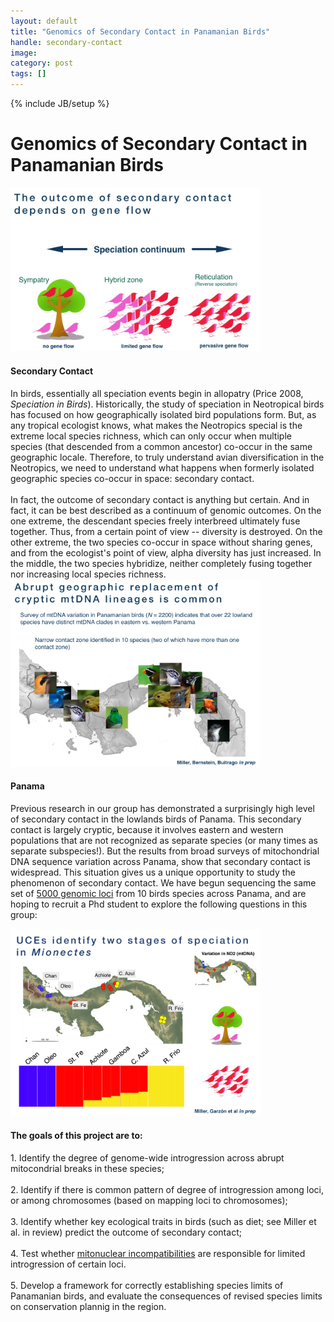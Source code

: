 ```yaml
---
layout: default
title: "Genomics of Secondary Contact in Panamanian Birds"
handle: secondary-contact
image:
category: post
tags: []
---
```

{% include JB/setup %}

<div class="bigspacer"></div>

# Genomics of Secondary Contact in Panamanian Birds
<div class="bigspacer"></div>
<div class="media">
	<div class="media-left media-middle">
		<a href="#">
			<img src="/assets/images/projects/sec_cont001.jpg" width="400" class="media-object pull-left">
		</a>
</div>
<div class="media-body">
<h4 class="media-heading">Secondary Contact</h4>
In birds, essentially all speciation events begin in allopatry (Price 2008, <i>Speciation in Birds</i>). Historically, the study of speciation in Neotropical birds has focused on how geographically isolated bird populations form. But, as any tropical ecologist knows, what makes the Neotropics special is the extreme local species richness, which can only occur when multiple species (that descended from a common ancestor) co-occur in the same geographic locale. Therefore, to truly understand avian diversification in the Neotropics, we need to understand what happens when formerly isolated geographic species co-occur in space: secondary contact. 
<br/>
<br/>
In fact, the outcome of secondary contact is anything but certain. And in fact, it can be best described as a continuum of genomic outcomes. On the one extreme, the descendant species freely interbreed ultimately fuse together. Thus, from a certain point of view -- diversity is destroyed. On the other extreme, the two species co-occur in space without sharing genes, and from the ecologist's point of view, alpha diversity has just increased. In the middle, the two species hybridize, neither completely fusing together nor increasing local species richness.
</div>
</div>

<div class="bigspacer"></div>

<div class="media">
	<div class="media-left media-middle">
		<a href="#">
			<img src="/assets/images/projects/sec_cont002.jpg" width="400" class="media-object pull-left">
		</a>
</div>
<div class="media-body">
<h4 class="media-heading">Panama</h4>

Previous research in our group has demonstrated a surprisingly high level of secondary contact in the lowlands birds of Panama. This secondary contact is largely cryptic, because it involves eastern and western populations that are not recognized as separate species (or many times as separate subspecies!). But the results from broad surveys of mitochondrial DNA sequence variation across Panama, show that secondary contact is  widespread.
This situation gives us a unique opportunity to study the phenomenon of secondary contact. We have begun sequencing the same set of <a href="http://ultraconserved.org/">5000 genomic loci</a> from 10 birds species across Panama, and are hoping to recruit a Phd student to explore the following questions in this group: 
</div>
</div>

<div class="bigspacer"></div>

<div class="media">
	<div class="media-left media-middle">
		<a href="#">
			<img src="/assets/images/projects/sec_cont003.jpg" width="400" class="media-object pull-left">
		</a>
</div>
<div class="media-body">
<h4 class="media-heading">The goals of this project are to:</h4>
1. Identify the degree of genome-wide introgression across abrupt mitocondrial breaks in these species;
<br/>
<br/>
2. Identify if there is common pattern of degree of introgression among loci, or among chromosomes (based on mapping loci to chromosomes);
<br/>
<br/>
3. Identify whether key ecological traits in birds (such as diet; see Miller et al. in review) predict the outcome of secondary contact;
<br/>
<br/>
4. Test whether <a href= "http://mbe.oxfordjournals.org/content/early/2015/04/29/molbev.msv104">mitonuclear incompatibilities</a> are responsible for limited introgression of certain loci.
<br/>
<br/>
5. Develop a framework for correctly establishing species limits of Panamanian birds, and evaluate the consequences of revised species limits on conservation plannig in the region.
</div>


